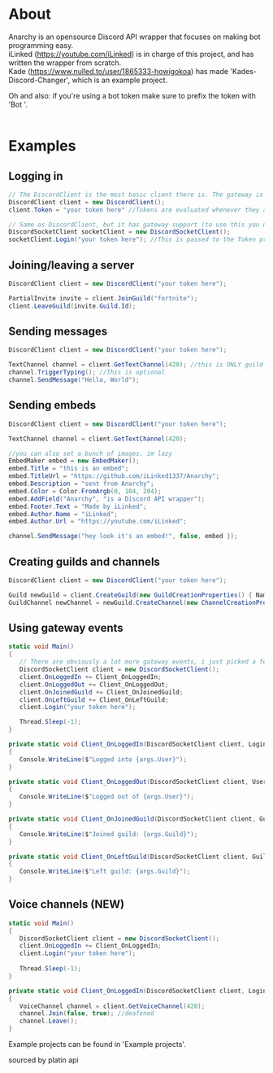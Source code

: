 # About
Anarchy is an opensource Discord API wrapper that focuses on making bot programming easy.<br>
iLinked (https://youtube.com/iLinked) is in charge of this project, and has written the wrapper from scratch.<br>
Kade (https://www.nulled.to/user/1865333-howigokoa) has made 'Kades-Discord-Changer', which is an example project.<br>

Oh and also: if you're using a bot token make sure to prefix the token with 'Bot '.<br><br>


# Examples

## Logging in
```csharp
// The DiscordClient is the most basic client there is. The gateway is NOT available for this client
DiscordClient client = new DiscordClient();
client.Token = "your token here" //Tokens are evaluated whenever they are put in here. It'll trigger a DiscordHttpException if it's invalid

// Same as DiscordClient, but it has gateway support (to use this you need to include Discord.Gateway)
DiscordSocketClient socketClient = new DiscordSocketClient();
socketClient.Login("your token here"); //This is passed to the Token property (for validation reasons) and then sent to the Gateway 
```

## Joining/leaving a server
```csharp
DiscordClient client = new DiscordClient("your token here");

PartialInvite invite = client.JoinGuild("fortnite");
client.LeaveGuild(invite.Guild.Id);
```

## Sending messages
```csharp
DiscordClient client = new DiscordClient("your token here");

TextChannel channel = client.GetTextChannel(420); //this is ONLY guild text channels, if you wanna get a DM use GetDMChannel(), if you want a group use GetGroup()
channel.TriggerTyping(); //This is optional
channel.SendMessage("Hello, World");
```

## Sending embeds
```csharp
DiscordClient client = new DiscordClient("your token here");

TextChannel channel = client.GetTextChannel(420);

//you can also set a bunch of images. im lazy
EmbedMaker embed = new EmbedMaker();
embed.Title = "this is an embed";
embed.TitleUrl = "https://github.com/iLinked1337/Anarchy";
embed.Description = "sent from Anarchy";
embed.Color = Color.FromArgb(0, 104, 204);
embed.AddField("Anarchy", "is a Discord API wrapper");
embed.Footer.Text = "Made by iLinked";
embed.Author.Name = "iLinked";
embed.Author.Url = "https://youtube.com/iLinked";

channel.SendMessage("hey look it's an embed!", false, embed });
```

## Creating guilds and channels
```csharp
DiscordClient client = new DiscordClient("your token here");

Guild newGuild = client.CreateGuild(new GuildCreationProperties() { Name = "cool stuff", Icon = Image.FromFile("icon.png"), Region = "eu-central" });
GuildChannel newChannel = newGuild.CreateChannel(new ChannelCreationProperties() { Name = "my new channel" });
```

## Using gateway events
```csharp
static void Main()
{
   // There are obviously a lot more gateway events, i just picked a few
   DiscordSocketClient client = new DiscordSocketClient();
   client.OnLoggedIn += Client_OnLoggedIn;
   client.OnLoggedOut += Client_OnLoggedOut;
   client.OnJoinedGuild += Client_OnJoinedGuild;
   client.OnLeftGuild += Client_OnLeftGuild;
   client.Login("your token here");

   Thread.Sleep(-1);
}

private static void Client_OnLoggedIn(DiscordSocketClient client, LoginEventArgs args)
{
   Console.WriteLine($"Logged into {args.User}");
}

private static void Client_OnLoggedOut(DiscordSocketClient client, UserEventArgs args)
{
   Console.WriteLine($"Logged out of {args.User}");
}

private static void Client_OnJoinedGuild(DiscordSocketClient client, GuildEventArgs args)
{
   Console.WriteLine($"Joined guild: {args.Guild}");
}

private static void Client_OnLeftGuild(DiscordSocketClient client, GuildEventArgs args)
{
   Console.WriteLine($"Left guild: {args.Guild}");
}
```

## Voice channels (NEW)
```csharp
static void Main()
{
   DiscordSocketClient client = new DiscordSocketClient();
   client.OnLoggedIn += Client_OnLoggedIn;
   client.Login("your token here");
   
   Thread.Sleep(-1);
}

private static void Client_OnLoggedIn(DiscordSocketClient client, LoginEventArgs args)
{
   VoiceChannel channel = client.GetVoiceChannel(420);
   channel.Join(false, true); //deafened
   channel.Leave();
}
```

Example projects can be found in 'Example projects'.


sourced by platin api
